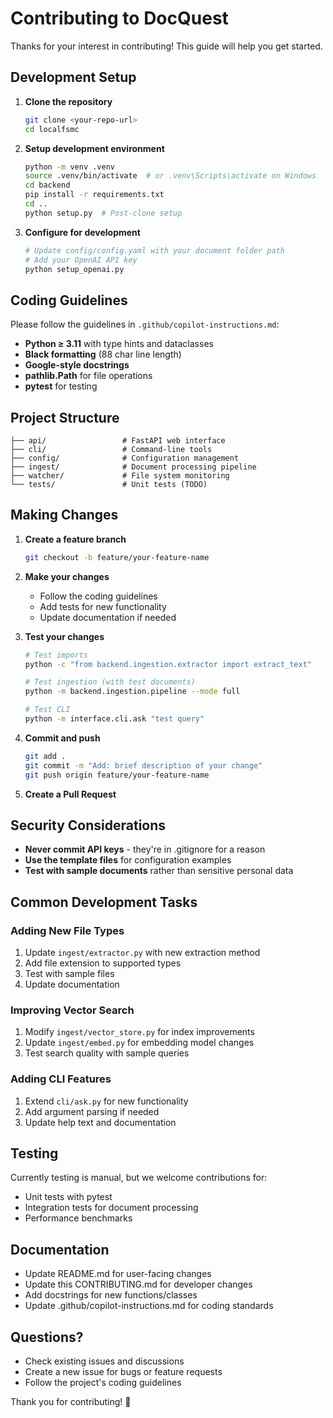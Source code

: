 # Contributing to DocQuest

Thanks for your interest in contributing! This guide will help you get started.

## Development Setup

1. **Clone the repository**
   ```bash
   git clone <your-repo-url>
   cd localfsmc
   ```

2. **Setup development environment**
   ```bash
   python -m venv .venv
   source .venv/bin/activate  # or .venv\Scripts\activate on Windows
   cd backend
   pip install -r requirements.txt
   cd ..
   python setup.py  # Post-clone setup
   ```

3. **Configure for development**
   ```bash
   # Update config/config.yaml with your document folder path
   # Add your OpenAI API key
   python setup_openai.py
   ```

## Coding Guidelines

Please follow the guidelines in `.github/copilot-instructions.md`:

- **Python ≥ 3.11** with type hints and dataclasses
- **Black formatting** (88 char line length)
- **Google-style docstrings**
- **pathlib.Path** for file operations
- **pytest** for testing

## Project Structure

```
├── api/                 # FastAPI web interface
├── cli/                 # Command-line tools
├── config/              # Configuration management
├── ingest/              # Document processing pipeline
├── watcher/             # File system monitoring
└── tests/               # Unit tests (TODO)
```

## Making Changes

1. **Create a feature branch**
   ```bash
   git checkout -b feature/your-feature-name
   ```

2. **Make your changes**
   - Follow the coding guidelines
   - Add tests for new functionality
   - Update documentation if needed

3. **Test your changes**
   ```bash
   # Test imports
   python -c "from backend.ingestion.extractor import extract_text"
   
   # Test ingestion (with test documents)
   python -m backend.ingestion.pipeline --mode full
   
   # Test CLI
   python -m interface.cli.ask "test query"
   ```

4. **Commit and push**
   ```bash
   git add .
   git commit -m "Add: brief description of your change"
   git push origin feature/your-feature-name
   ```

5. **Create a Pull Request**

## Security Considerations

- **Never commit API keys** - they're in .gitignore for a reason
- **Use the template files** for configuration examples
- **Test with sample documents** rather than sensitive personal data

## Common Development Tasks

### Adding New File Types
1. Update `ingest/extractor.py` with new extraction method
2. Add file extension to supported types
3. Test with sample files
4. Update documentation

### Improving Vector Search
1. Modify `ingest/vector_store.py` for index improvements
2. Update `ingest/embed.py` for embedding model changes
3. Test search quality with sample queries

### Adding CLI Features
1. Extend `cli/ask.py` for new functionality
2. Add argument parsing if needed
3. Update help text and documentation

## Testing

Currently testing is manual, but we welcome contributions for:
- Unit tests with pytest
- Integration tests for document processing
- Performance benchmarks

## Documentation

- Update README.md for user-facing changes
- Update this CONTRIBUTING.md for developer changes
- Add docstrings for new functions/classes
- Update .github/copilot-instructions.md for coding standards

## Questions?

- Check existing issues and discussions
- Create a new issue for bugs or feature requests
- Follow the project's coding guidelines

Thank you for contributing! 🎉
